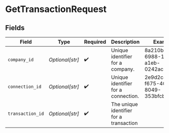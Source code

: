 # GetTransactionRequest


## Fields

| Field                                   | Type                                    | Required                                | Description                             | Example                                 |
| --------------------------------------- | --------------------------------------- | --------------------------------------- | --------------------------------------- | --------------------------------------- |
| `company_id`                            | *Optional[str]*                         | :heavy_check_mark:                      | Unique identifier for a company.        | 8a210b68-6988-11ed-a1eb-0242ac120002    |
| `connection_id`                         | *Optional[str]*                         | :heavy_check_mark:                      | Unique identifier for a connection.     | 2e9d2c44-f675-40ba-8049-353bfcb5e171    |
| `transaction_id`                        | *Optional[str]*                         | :heavy_check_mark:                      | The unique identifier for a transaction |                                         |